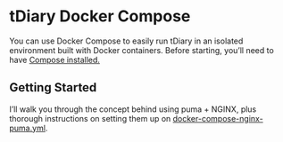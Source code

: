 # tDiary Docker Compose

You can use Docker Compose to easily run tDiary in an isolated environment built with Docker containers. Before starting, you’ll need to have [Compose installed.](https://docs.docker.com/compose/install/)

## Getting Started

I’ll walk you through the concept behind using puma + NGINX, plus thorough instructions on setting them up on [docker-compose-nginx-puma.yml](./docker-compose-nginx-puma.yml).
